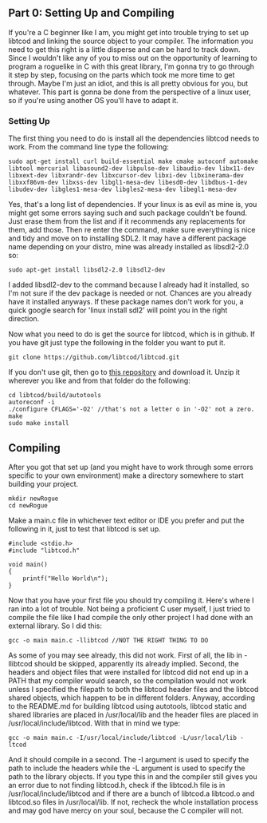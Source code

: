 ## Part 0: Setting Up and Compiling

If you're a C beginner like I am, you might get into trouble trying to set up libtcod
and linking the source object to your compiler. The information you need to get this right
is a little disperse and can be hard to track down. Since I wouldn't like any of you 
to miss out on the opportunity of learning to program a roguelike in C with this great
library, I'm gonna try to go through it step by step, focusing on the parts which took
me more time to get through. Maybe I'm just an idiot, and this is all pretty obvious
for you, but whatever. This part is gonna be done from the perspective of a linux
user, so if you're using another OS you'll have to adapt it.

### Setting Up

The first thing you need to do is install all the dependencies libtcod needs to 
work. From the command line type the following:

    sudo apt-get install curl build-essential make cmake autoconf automake libtool mercurial libasound2-dev libpulse-dev libaudio-dev libx11-dev libxext-dev libxrandr-dev libxcursor-dev libxi-dev libxinerama-dev libxxf86vm-dev libxss-dev libgl1-mesa-dev libesd0-dev libdbus-1-dev libudev-dev libgles1-mesa-dev libgles2-mesa-dev libegl1-mesa-dev

Yes, that's a long list of dependencies. If your linux is as evil as mine is, you might get
some errors saying such and such package couldn't be found. Just erase them from the list and
if it recommends any replacements for them, add those. Then re enter the command, make
sure everything is nice and tidy and move on to installing SDL2. It may have a different
package name depending on your distro, mine was already installed as libsdl2-2.0 so:

    sudo apt-get install libsdl2-2.0 libsdl2-dev

I added libsdl2-dev to the command because I already had it installed, so I'm not sure
if the dev package is needed or not. Chances are you already have it installed anyways.
If these package names don't work for you, a quick google search for 'linux install sdl2'
will point you in the right direction.

Now what you need to do is get the source for libtcod, which is in github.
If you have git just type the following in the folder you want to put it.

    git clone https://github.com/libtcod/libtcod.git

If you don't use git, then go to [this repository](https://github.com/libtcod/libtcod) and
download it. Unzip it wherever you like and from that folder do the following:

    cd libtcod/build/autotools
    autoreconf -i
    ./configure CFLAGS='-O2' //that's not a letter o in '-O2' not a zero.
    make
    sudo make install

## Compiling

After you got that set up (and you might have to work through some errors specific
to your own environment) make a directory somewhere to start building your project.

    mkdir newRogue
    cd newRogue

Make a main.c file in whichever text editor or IDE you prefer and put the following in
it, just to test that libtcod is set up.

    #include <stdio.h>
    #include "libtcod.h"
    
    void main()
    {
        printf("Hello World\n");
    }

Now that you have your first file you should try compiling it. Here's where I ran into
a lot of trouble. Not being a proficient C user myself, I just tried to compile the
file like I had compile the only other project I had done with an external library.
So I did this:

    gcc -o main main.c -llibtcod //NOT THE RIGHT THING TO DO

As some of you may see already, this did not work. First of all, the lib in -llibtcod should
be skipped, apparently its already implied. Second, the headers and object files that were 
installed for libtcod did not end up in a PATH that my compiler would search, so the 
compilation would not work unless I specified the filepath to both the libtcod header files
and the libtcod shared objects, which happen to be in different folders.
Anyway, according to the README.md for building libtcod using autotools, libtcod static and
shared libraries are placed in /usr/local/lib and the header files are placed in 
/usr/local/include/libtcod. With that in mind we type:

    gcc -o main main.c -I/usr/local/include/libtcod -L/usr/local/lib -ltcod

And it should compile in a second. The -I argument is used to specify the path to include the 
headers while the -L argument is used to specify the path to the library objects. If you
type this in and the compiler still gives you an error due to not finding libtcod.h, check
if the libtcod.h file is in /usr/local/include/libtcod and if there are a bunch of libtcod.a
libtcod.o and libtcod.so files in /usr/local/lib. If not, recheck the whole installation process 
and may god have mercy on your soul, because the C compiler will not.
